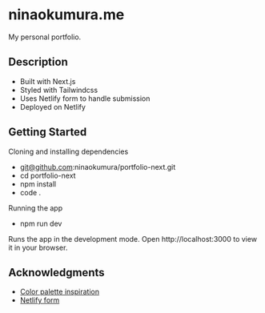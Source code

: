 # ninaokumura.me

My personal portfolio.

## Description

- Built with Next.js
- Styled with Tailwindcss
- Uses Netlify form to handle submission
- Deployed on Netlify

## Getting Started

Cloning and installing dependencies

- git@github.com:ninaokumura/portfolio-next.git
- cd portfolio-next
- npm install
- code .

Running the app

- npm run dev

Runs the app in the development mode.
Open http://localhost:3000 to view it in your browser.

## Acknowledgments

- [Color palette inspiration](https://www.happyhues.co/palettes/8)
- [Netlify form](https://www.netlify.com/blog/2020/05/26/add-a-netlify-powered-contact-form-to-your-next-js-site/)
